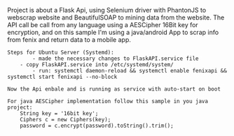 Project is about a Flask Api, using Selenium driver with PhantonJS to webscrap website and BeautifulSOAP to mining data from the website. 
The API call be call from any language using a AESCipher 16Bit key for encryption, and on this sample I'm using a java/android App to scrap info from fenix and return data to a mobile app.


~~~~~~~~
Steps for Ubuntu Server (Systemd):
    	- made the necessary changes to FlaskAPI.service file
	- copy FlaskAPI.service into /etc/systemd/system/
        - run: systemctl daemon-reload && systemctl enable fenixapi && systemctl start fenixapi --no-block

Now the Api enbale and is running as service with auto-start on boot

For java AESCipher implementation follow this sample in you java project:
	String key = '16bit key';
	Ciphers c = new Ciphers(key);
	password = c.encrypt(password).toString().trim();
